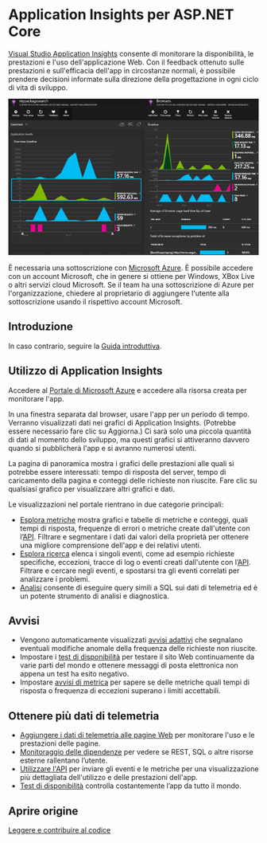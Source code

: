 <properties 
	pageTitle="Application Insights per ASP.NET Core" 
	description="Monitorare la disponibilità, le prestazioni e l'utilizzo delle applicazioni Web." 
	services="application-insights" 
    documentationCenter=".net"
	authors="alancameronwills" 
	manager="douge"/>

<tags 
	ms.service="application-insights" 
	ms.workload="tbd" 
	ms.tgt_pltfrm="ibiza" 
	ms.devlang="na" 
	ms.topic="article" 
	ms.date="08/30/2016" 
	ms.author="awills"/>

# Application Insights per ASP.NET Core

[Visual Studio Application Insights](app-insights-overview.md) consente di monitorare la disponibilità, le prestazioni e l'uso dell'applicazione Web. Con il feedback ottenuto sulle prestazioni e sull'efficacia dell'app in circostanze normali, è possibile prendere decisioni informate sulla direzione della progettazione in ogni ciclo di vita di sviluppo.

![Esempio](./media/app-insights-asp-net-five/sample.png)

È necessaria una sottoscrizione con [Microsoft Azure](http://azure.com). È possibile accedere con un account Microsoft, che in genere si ottiene per Windows, XBox Live o altri servizi cloud Microsoft. Se il team ha una sottoscrizione di Azure per l'organizzazione, chiedere al proprietario di aggiungere l'utente alla sottoscrizione usando il rispettivo account Microsoft.


## Introduzione

In caso contrario, seguire la [Guida introduttiva](https://github.com/Microsoft/ApplicationInsights-aspnetcore/wiki/Getting-Started).

## Utilizzo di Application Insights

Accedere al [Portale di Microsoft Azure](https://portal.azure.com) e accedere alla risorsa creata per monitorare l'app.

In una finestra separata dal browser, usare l'app per un periodo di tempo. Verranno visualizzati dati nei grafici di Application Insights. (Potrebbe essere necessario fare clic su Aggiorna.) Ci sarà solo una piccola quantità di dati al momento dello sviluppo, ma questi grafici si attiveranno davvero quando si pubblicherà l'app e si avranno numerosi utenti.

La pagina di panoramica mostra i grafici delle prestazioni alle quali si potrebbe essere interessati: tempo di risposta del server, tempo di caricamento della pagina e conteggi delle richieste non riuscite. Fare clic su qualsiasi grafico per visualizzare altri grafici e dati.

Le visualizzazioni nel portale rientrano in due categorie principali:

* [Esplora metriche](app-insights-metrics-explorer.md) mostra grafici e tabelle di metriche e conteggi, quali tempi di risposta, frequenze di errori o metriche create dall'utente con l’[API](app-insights-api-custom-events-metrics.md). Filtrare e segmentare i dati dai valori della proprietà per ottenere una migliore comprensione dell'app e dei relativi utenti.
* [Esplora ricerca](app-insights-diagnostic-search.md) elenca i singoli eventi, come ad esempio richieste specifiche, eccezioni, tracce di log o eventi creati dall'utente con l’[API](app-insights-api-custom-events-metrics.md). Filtrare e cercare negli eventi, e spostarsi tra gli eventi correlati per analizzare i problemi.
* [Analisi](app-insights-analytics.md) consente di eseguire query simili a SQL sui dati di telemetria ed è un potente strumento di analisi e diagnostica.

## Avvisi

* Vengono automaticamente visualizzati [avvisi adattivi](app-insights-nrt-proactive-diagnostics.md) che segnalano eventuali modifiche anomale della frequenza delle richieste non riuscite.
* Impostare i [test di disponibilità](app-insights-monitor-web-app-availability.md) per testare il sito Web continuamente da varie parti del mondo e ottenere messaggi di posta elettronica non appena un test ha esito negativo.
* Impostare [avvisi di metrica](app-insights-monitor-web-app-availability.md) per sapere se delle metriche quali tempi di risposta o frequenza di eccezioni superano i limiti accettabili.

## Ottenere più dati di telemetria

* [Aggiungere i dati di telemetria alle pagine Web](app-insights-javascript.md) per monitorare l'uso e le prestazioni delle pagine.
* [Monitoraggio delle dipendenze](app-insights-dependencies.md) per vedere se REST, SQL o altre risorse esterne rallentano l’utente.
* [Utilizzare l'API](app-insights-api-custom-events-metrics.md) per inviare gli eventi e le metriche per una visualizzazione più dettagliata dell'utilizzo e delle prestazioni dell'app.
* [Test di disponibilità](app-insights-monitor-web-app-availability.md) controlla costantemente l’app da tutto il mondo.


## Aprire origine

[Leggere e contribuire al codice](https://github.com/Microsoft/ApplicationInsights-aspnetcore#recent-updates)

<!---HONumber=AcomDC_0831_2016-->